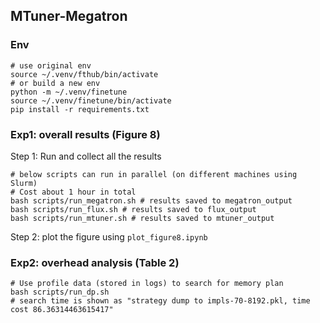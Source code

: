 ## MTuner-Megatron

### Env

```
# use original env
source ~/.venv/fthub/bin/activate
# or build a new env
python -m ~/.venv/finetune
source ~/.venv/finetune/bin/activate
pip install -r requirements.txt
```

### Exp1: overall results (Figure 8)


Step 1: Run and collect all the results
```
# below scripts can run in parallel (on different machines using Slurm)
# Cost about 1 hour in total
bash scripts/run_megatron.sh # results saved to megatron_output
bash scripts/run_flux.sh # results saved to flux_output
bash scripts/run_mtuner.sh # results saved to mtuner_output

```

Step 2: plot the figure using `plot_figure8.ipynb`


### Exp2: overhead analysis (Table 2)

```
# Use profile data (stored in logs) to search for memory plan
bash scripts/run_dp.sh
# search time is shown as "strategy dump to impls-70-8192.pkl, time cost 86.36314463615417"
```
